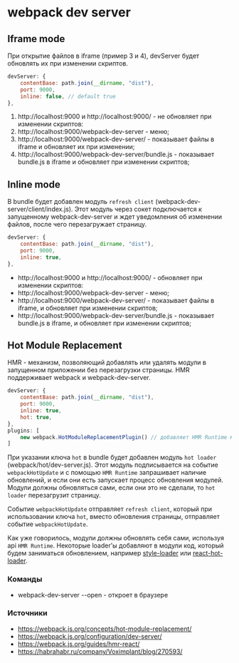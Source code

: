 # webpack dev server

## Iframe mode

При открытие файлов в iframe (пример 3 и 4), devServer будет обновлять их при изменении скриптов.

```js
devServer: {
    contentBase: path.join(__dirname, "dist"),
    port: 9000,
    inline: false, // default true
},
```

1) http://localhost:9000 и http://localhost:9000/ - не обновляет при изменении скриптов:
2) http://localhost:9000/webpack-dev-server - меню;
3) http://localhost:9000/webpack-dev-server/ - показывает файлы в iframe и обновляет их при изменении;
4) http://localhost:9000/webpack-dev-server/bundle.js - показывает bundle.js в iframe и обновляет при изменении скриптов;

## Inline mode

В bundle будет добавлен модуль ```refresh client``` (webpack-dev-server/client/index.js).
Этот модуль через сокет подключается к запущенному webpack-dev-server и ждет уведомления об изменении файлов, после чего перезагружает страницу.

```js
devServer: {
    contentBase: path.join(__dirname, "dist"),
    port: 9000,
    inline: true,
},
```

- http://localhost:9000 и http://localhost:9000/ - обновляет при изменении скриптов:
- http://localhost:9000/webpack-dev-server - меню;
- http://localhost:9000/webpack-dev-server/ - показывает файлы в iframe, и обновляет при изменении скриптов;
- http://localhost:9000/webpack-dev-server/bundle.js - показывает bundle.js в iframe, и обновляет при изменении скриптов;

## Hot Module Replacement

HMR - механизм, позволяющий добавлять или удалять модули в запущенном приложении без перезагрузки страницы. HMR поддерживает webpack и webpack-dev-server. 

```js
devServer: {
    contentBase: path.join(__dirname, "dist"),
    port: 9000,
    inline: true,
    hot: true,
},
plugins: [
    new webpack.HotModuleReplacementPlugin() // добавляет HMR Runtime модуль в bundle
]
```

При указании ключа ```hot``` в bundle будет добавлен модуль ```hot loader``` (webpack/hot/dev-server.js). Этот модуль подписывается на событие ```webpackHotUpdate``` и с помощью ```HMR Runtime``` запрашивает наличие обновлений, и если они есть запускает процесс обновления модулей. Модули должны обновляться сами, если они это не сделали, то ```hot loader``` перезагрузит страницу.

Событие ```webpackHotUpdate``` отправляет ```refresh client```, который при использовании ключа ```hot```, вместо обновления страницы, отправляет событие ```webpackHotUpdate```.

Как уже говорилось, модули должны обновлять себя сами, используя api ```HMR Runtime```. Некоторые loader'ы добавляют в модули код, который будем заниматься обновлением, например [style-loader](https://github.com/webpack-contrib/style-loader)
 или [react-hot-loader](https://github.com/gaearon/react-hot-loader).

### Команды
- webpack-dev-server --open - откроет в браузере

### Источники

- https://webpack.js.org/concepts/hot-module-replacement/
- https://webpack.js.org/configuration/dev-server/
- https://webpack.js.org/guides/hmr-react/
- https://habrahabr.ru/company/Voximplant/blog/270593/
